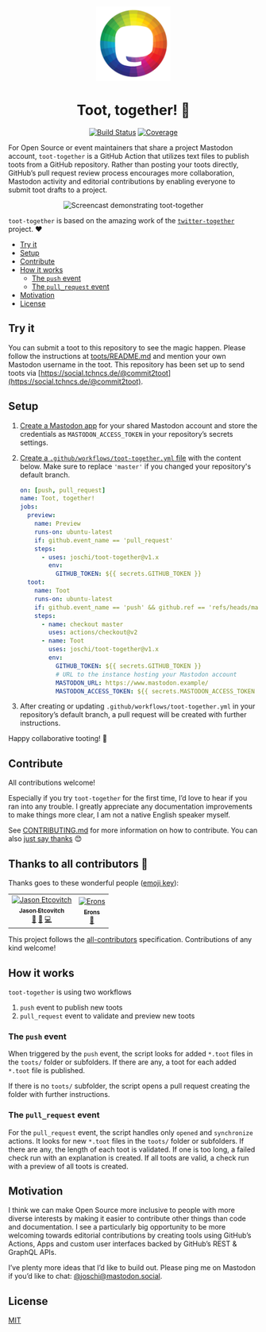 <p align="center">
  <img src="assets/logo.png" width="150" alt="Toot together logo" /></a>
</p>

<h1 align="center">Toot, together! 🐘</h1>

<p align="center">
  <a href="https://action-badges.now.sh" rel="nofollow"><img alt="Build Status" src="https://github.com/joschi/toot-together/workflows/Test/badge.svg"></a>
  <a href="https://github.com/joschi/toot-together/blob/80c8aab34382347120e22501c2e44f30a7a62174/package.json#L8" rel="nofollow"><img alt="Coverage" src="https://img.shields.io/badge/coverage-100%25-green.svg"></a>
</p>

For Open Source or event maintainers that share a project Mastodon account, `toot-together` is a GitHub Action that utilizes text files to publish toots from a GitHub repository. Rather than posting your toots directly, GitHub’s pull request review process encourages more collaboration, Mastodon activity and editorial contributions by enabling everyone to submit toot drafts to a project.

<p align="center">
  <img src="assets/demo.gif" alt="Screencast demonstrating toot-together" />
</p>

`toot-together` is based on the amazing work of the [`twitter-together`](https://github.com/gr2m/twitter-together) project. ❤️

<!-- toc -->

- [Try it](#try-it)
- [Setup](#setup)
- [Contribute](#contribute)
- [How it works](#how-it-works)
  - [The `push` event](#the-push-event)
  - [The `pull_request` event](#the-pull_request-event)
- [Motivation](#motivation)
- [License](#license)

<!-- tocstop -->

## Try it

You can submit a toot to this repository to see the magic happen. Please follow the instructions at [toots/README.md](toots/README.md) and mention your own Mastodon username in the toot. This repository has been set up to send toots via [https://social.tchncs.de/@commit2toot](https://social.tchncs.de/@commit2toot).

## Setup

1. [Create a Mastodon app](docs/01-create-mastodon-app.md) for your shared Mastodon account and store the credentials as `MASTODON_ACCESS_TOKEN` in your repository’s secrets settings.
2. [Create a `.github/workflows/toot-together.yml` file](docs/02-create-toot-together-workflow.md) with the content below. Make sure to replace `'master'` if you changed your repository's default branch.

   ```yml
   on: [push, pull_request]
   name: Toot, together!
   jobs:
     preview:
       name: Preview
       runs-on: ubuntu-latest
       if: github.event_name == 'pull_request'
       steps:
         - uses: joschi/toot-together@v1.x
           env:
             GITHUB_TOKEN: ${{ secrets.GITHUB_TOKEN }}
     toot:
       name: Toot
       runs-on: ubuntu-latest
       if: github.event_name == 'push' && github.ref == 'refs/heads/master'
       steps:
         - name: checkout master
           uses: actions/checkout@v2
         - name: Toot
           uses: joschi/toot-together@v1.x
           env:
             GITHUB_TOKEN: ${{ secrets.GITHUB_TOKEN }}
             # URL to the instance hosting your Mastodon account
             MASTODON_URL: https://www.mastodon.example/
             MASTODON_ACCESS_TOKEN: ${{ secrets.MASTODON_ACCESS_TOKEN }}
   ```

3. After creating or updating `.github/workflows/toot-together.yml` in your repository’s default branch, a pull request will be created with further instructions.

Happy collaborative tooting! 🐘

## Contribute

All contributions welcome!

Especially if you try `toot-together` for the first time, I’d love to hear if you ran into any trouble. I greatly appreciate any documentation improvements to make things more clear, I am not a native English speaker myself.

See [CONTRIBUTING.md](CONTRIBUTING.md) for more information on how to contribute. You can also [just say thanks](https://github.com/joschi/toot-together/issues/new?labels=feature&template=04_thanks.md) 😊

## Thanks to all contributors 💐

Thanks goes to these wonderful people ([emoji key](https://github.com/all-contributors/all-contributors#emoji-key)):

<!-- ALL-CONTRIBUTORS-LIST:START - Do not remove or modify this section -->
<!-- prettier-ignore -->
<table><tr><td align="center"><a href="https://jasonet.co"><img src="https://avatars1.githubusercontent.com/u/10660468?v=4" width="100px;" alt="Jason Etcovitch"/><br /><sub><b>Jason Etcovitch</b></sub></a><br /><a href="#design-JasonEtco" title="Design">🎨</a> <a href="https://github.com/joschi/toot-together/commits?author=JasonEtco" title="Documentation">📖</a> <a href="https://github.com/joschi/toot-together/commits?author=JasonEtco" title="Code">💻</a></td><td align="center"><a href="http://erons.me"><img src="https://avatars0.githubusercontent.com/u/37238033?v=4" width="100px;" alt="Erons"/><br /><sub><b>Erons</b></sub></a><br /><a href="https://github.com/joschi/toot-together/commits?author=Eronmmer" title="Documentation">📖</a></td></tr></table>

<!-- ALL-CONTRIBUTORS-LIST:END -->

This project follows the [all-contributors](https://github.com/all-contributors/all-contributors) specification. Contributions of any kind welcome!

## How it works

`toot-together` is using two workflows

1. `push` event to publish new toots
2. `pull_request` event to validate and preview new toots

### The `push` event

When triggered by the `push` event, the script looks for added `*.toot` files in the `toots/` folder or subfolders. If there are any, a toot for each added `*.toot` file is published.

If there is no `toots/` subfolder, the script opens a pull request creating the folder with further instructions.

### The `pull_request` event

For the `pull_request` event, the script handles only `opened` and `synchronize` actions. It looks for new `*.toot` files in the `toots/` folder or subfolders. If there are any, the length of each toot is validated. If one is too long, a failed check run with an explanation is created. If all toots are valid, a check run with a preview of all toots is created.

## Motivation

I think we can make Open Source more inclusive to people with more diverse interests by making it easier to contribute other things than code and documentation. I see a particularly big opportunity to be more welcoming towards editorial contributions by creating tools using GitHub’s Actions, Apps and custom user interfaces backed by GitHub’s REST & GraphQL APIs.

I’ve plenty more ideas that I’d like to build out. Please ping me on Mastodon if you’d like to chat: [@joschi@mastodon.social](https://mastodon.social/@joschi).

## License

[MIT](LICENSE)
